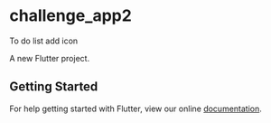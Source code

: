 # challenge_app2
To do list
add icon 


A new Flutter project.

## Getting Started

For help getting started with Flutter, view our online
[documentation](https://flutter.io/).
